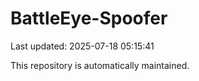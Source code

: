 # BattleEye-Spoofer

Last updated: 2025-07-18 05:15:41

This repository is automatically maintained.
